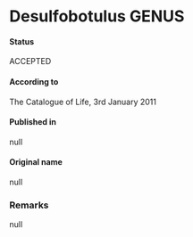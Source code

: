 Desulfobotulus GENUS
=======

#### Status
ACCEPTED

#### According to
The Catalogue of Life, 3rd January 2011

#### Published in
null

#### Original name
null

### Remarks
null